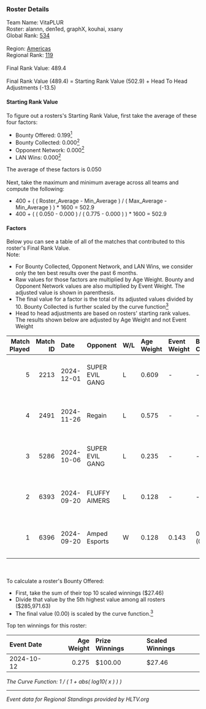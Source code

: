 ### Roster Details<br />
Team Name: VitaPLUR<br />
Roster: alannn, den1ed, graphX, kouhai, xsany<br />
Global Rank: [534](../../standings_global_2025_02_28.md)<br />
<br />
Region: [Americas]( ../../standings_americas_2025_02_28.md)<br />
Regional Rank: [119]( ../../standings_americas_2025_02_28.md)<br />
<br />
Final Rank Value:  489.4<br />
<br />
Final Rank Value (489.4) = Starting Rank Value (502.9) + Head To Head Adjustments (-13.5)<br />

#### Starting Rank Value<br />
To figure out a rosters's Starting Rank Value, first take the average of these four factors:<br />
- Bounty Offered: 0.199[<sup>1</sup>](#table2)
- Bounty Collected: 0.000[<sup>2</sup>](#table1)
- Opponent Network: 0.000[<sup>2</sup>](#table1)
- LAN Wins: 0.000[<sup>2</sup>](#table1)

The average of these factors is 0.050<br />
<br />
Next, take the maximum and minimum average across all teams and compute the following:<br />
- 400 + ( ( Roster_Average - Min_Average ) / ( Max_Average - Min_Average ) ) * 1600 = 502.9
- 400 + ( ( 0.050 - 0.000 ) / ( 0.775 - 0.000 ) ) * 1600 = 502.9


#### Factors<br />
Below you can see a table of all of the matches that contributed to this roster's Final Rank Value.<br />
Note:<br />

- For Bounty Collected, Opponent Network, and LAN Wins, we consider only the ten best results over the past 6 months.
- Raw values for those factors are multiplied by Age Weight. Bounty and Opponent Network values are also multiplied by Event Weight. The adjusted value is shown in parenthesis.
- The final value for a factor is the total of its adjusted values divided by 10. Bounty Collected is further scaled by the curve function[<sup>3</sup>](#curveFunction)
- Head to head adjustments are based on rosters' starting rank values. The results shown below are adjusted by Age Weight and not Event Weight
<span id="table1"></span><br />


| Match Played | Match ID | Date       | Opponent        | W/L | Age Weight | Event Weight | Bounty Collected | Opponent Network | LAN Wins  | H2H Adj. | Roster                                |
| -: | -: | :- | :- | :- | :- | :- | :- | :- | :- | -: | :- |
|            5 |     2213 | 2024-12-01 | SUPER EVIL GANG | L   | 0.609      | -            | -                | -                | -         |    -3.76 | alannn, den1ed, graphX, kouhai, xsany |
|            4 |     2491 | 2024-11-26 | Regain          | L   | 0.575      | -            | -                | -                | -         |    -9.13 | alannn, den1ed, graphX, kouhai, xsany |
|            3 |     5286 | 2024-10-06 | SUPER EVIL GANG | L   | 0.235      | -            | -                | -                | -         |    -1.51 | Beast, chante, graphX, kouhai, xsany  |
|            2 |     6393 | 2024-09-20 | FLUFFY AIMERS   | L   | 0.128      | -            | -                | -                | -         |    -0.54 | chante, graphX, kouhai, taggy, xsany  |
|            1 |     6396 | 2024-09-20 | Amped Esports   | W   | 0.128      | 0.143        | 0.000 (0.000)    | 0.000 (0.000)    | 0 (0.000) |     1.45 | chante, graphX, kouhai, taggy, xsany  |

<br />
<span id="table2"></span><br />
To calculate a roster's Bounty Offered:<br />

- First, take the sum of their top 10 scaled winnings ($27.46)
- Divide that value by the 5th highest value among all rosters ($285,971.63)
- The final value (0.00) is scaled by the curve function.[<sup>3</sup>](#curveFunction)

Top ten winnings for this roster:<br />

| Event Date | Age Weight | Prize Winnings | Scaled Winnings |
| :- | -: | :- | :- |
| 2024-10-12 |      0.275 | $100.00        | $27.46          |


<span id="curveFunction"></span>_The Curve Function: 1 / ( 1 + abs( log10( x ) ) )_<br />

---
_Event data for Regional Standings provided by HLTV.org_<br />
